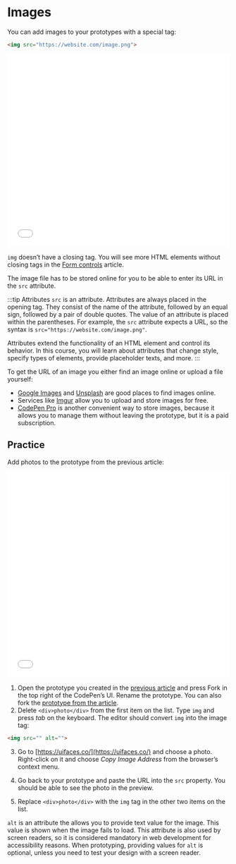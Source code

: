 # Images

You can add images to your prototypes with a special tag:

```html
<img src="https://website.com/image.png">
```

<iframe height="437" style="width: 100%;" scrolling="no" title="Core—Images" src="//codepen.io/andgordy/embed/ZNELxv/?height=437&theme-id=36403&default-tab=result" frameborder="no" allowtransparency="true" allowfullscreen="true">
  See the Pen <a href='https://codepen.io/andgordy/pen/ZNELxv/'>Core—Images</a> by And Gordy
  (<a href='https://codepen.io/andgordy'>@andgordy</a>) on <a href='https://codepen.io'>CodePen</a>.
</iframe>

`img` doesn’t have a closing tag. You will see more HTML elements without closing tags in the [Form controls](./form-controls.md) article.

The image file has to be stored online for you to be able to enter its URL in the `src` attribute.

:::tip Attributes
`src` is an attribute. Attributes are always placed in the opening tag. They consist of the name of the attribute, followed by an equal sign, followed by a pair of double quotes. The value of an attribute is placed within the parentheses. For example, the `src` attribute expects a URL, so the syntax is `src="https://website.com/image.png"`. 

Attributes extend the functionality of an HTML element and control its behavior. In this course, you will learn about attributes that change style, specify types of elements, provide placeholder texts, and more.
:::

To get the URL of an image you either find an image online or upload a file yourself:

- [Google Images](https://images.google.com) and [Unsplash](https://unsplash.com/) are good places to find images online.
- Services like [Imgur](https://imgur.com) allow you to upload and store images for free.
- [CodePen Pro](https://codepen.io/pro) is another convenient way to store images, because it allows you to manage them without leaving the prototype, but it is a paid subscription.

## Practice

Add photos to the prototype from the previous article:

<iframe height="467" style="width: 100%;" scrolling="no" title="Core—Images—Task" src="//codepen.io/andgordy/embed/byRZEx/?height=467&theme-id=36403&default-tab=result" frameborder="no" allowtransparency="true" allowfullscreen="true">
  See the Pen <a href='https://codepen.io/andgordy/pen/byRZEx/'>Core—Images—Task</a> by And Gordy
  (<a href='https://codepen.io/andgordy'>@andgordy</a>) on <a href='https://codepen.io'>CodePen</a>.
</iframe>

1. Open the prototype you created in the [previous article](./nesting.md#practice) and press Fork in the top right of the CodePen’s UI. Rename the prototype. You can also fork the [prototype from the article](https://codepen.io/andgordy/pen/JqJxQG).
2. Delete `<div>photo</div>` from the first item on the list. Type `img` and press *tab* on the keyboard. The editor should convert `img` into the image tag:

```html
<img src="" alt="">
```

3. Go to [https://uifaces.co/](https://uifaces.co/) and choose a photo. Right-click on it and choose *Copy Image Address* from the browser’s context menu.

4. Go back to your prototype and paste the URL into the `src` property. You should be able to see the photo in the preview.

5. Replace `<div>photo</div>` with the `img` tag in the other two items on the list.

`alt` is an attribute the allows you to provide text value for the image. This value is shown when the image fails to load. This attribute is also used by screen readers, so it is considered mandatory in web development for accessibility reasons. When prototyping, providing values for `alt` is optional, unless you need to test your design with a screen reader.